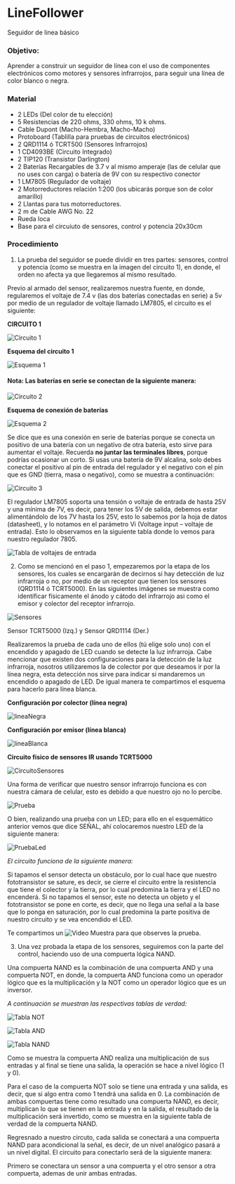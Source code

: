 # LineFollower
Seguidor de linea básico


### Objetivo:

Aprender a construir un seguidor de línea con el uso de componentes electrónicos como motores y sensores
infrarrojos, para seguir una línea de color blanco o negra.

### Material

* 2 LEDs (Del color de tu elección)
* 5 Resistencias de 220 ohms, 330 ohms, 10 k ohms.
* Cable Dupont (Macho-Hembra, Macho-Macho)
* Protoboard (Tablilla para pruebas de circuitos electrónicos)
* 2 QRD1114 ó TCRT500 (Sensores Infrarrojos)
* 1 CD4093BE (Circuito Integrado)
* 2 TIP120 (Transistor Darlington)
* 2 Baterías Recargables de 3.7 v al mismo amperaje (las de celular que no uses con carga) o batería de 9V con su
respectivo conector 
* 1 LM7805 (Regulador de voltaje) 
* 2 Motorreductores relación 1:200 (los ubicarás porque son de color amarillo) 
* 2 Llantas para tus motorreductores. 
* 2 m de Cable AWG No. 22 
* Rueda loca 
* Base para el circuiuto de sensores, control y potencia 20x30cm

### Procedimiento

1. La prueba del seguidor se puede dividir en tres partes: sensores, control y potencia (como se muestra en la imagen del circuito 1), en donde, el orden no afecta ya que llegaremos al mismo resultado.

Previo al armado del sensor, realizaremos nuestra fuente, en donde, regularemos el voltaje de 7.4 v (las dos baterías
conectadas en serie) a 5v por medio de un regulador de voltaje llamado LM7805, el circuito es el siguiente:

**CIRCUITO 1**

![Circuito 1](https://github.com/HackrobotsMX/LineFollower/blob/master/circuito1.PNG)

**Esquema del circuito 1**

![Esquema 1](https://github.com/HackrobotsMX/LineFollower/blob/master/esquema1.PNG)


#### Nota: Las baterías en serie se conectan de la siguiente manera:

![Circuito 2](https://github.com/HackrobotsMX/LineFollower/blob/master/circuito2.PNG)

**Esquema de conexión de baterías**

![Esquema 2](https://github.com/HackrobotsMX/LineFollower/blob/master/esquema2.PNG)


Se dice que es una conexión en serie de baterías porque se conecta un positivo de una batería con un negativo de otra
batería, esto sirve para aumentar el voltaje. Recuerda **no juntar las terminales libres**, porque podrías ocasionar un corto.
Si usas una batería de 9V alcalina, solo debes conectar el positivo al pin de entrada del regulador y el negativo con el pin
que es GND (tierra, masa o negativo), como se muestra a continuación:

![Circuito 3](https://github.com/HackrobotsMX/LineFollower/blob/master/circuito3.PNG)


El regulador LM7805 soporta una tensión o voltaje de entrada de hasta 25V y una mínima de 7V, es decir, para tener los
5V de salida, debemos estar alimentándolo de los 7V hasta los 25V, esto lo sabemos por la hoja de datos (datasheet), y
lo notamos en el parámetro Vi (Voltage input – voltaje de entrada). Esto lo observamos en la siguiente tabla donde lo
vemos para nuestro regulador 7805.

![Tabla de voltajes de entrada](https://github.com/HackrobotsMX/LineFollower/blob/master/TablaVI.PNG)


2. Como se mencionó en el paso 1, empezaremos por la etapa de los sensores, los cuales se encargarán de decirnos
si hay detección de luz infrarroja o no, por medio de un receptor que tienen los sensores (QRD1114 ó TCRT5000). En las
siguientes imágenes se muestra como identificar físicamente el ánodo y cátodo del infrarrojo asi como el emisor y
colector del receptor infrarrojo.

![Sensores](https://github.com/HackrobotsMX/LineFollower/blob/master/sensorinfrarrojo.png)



Sensor TCRT5000 (Izq.) y Sensor QRD1114 (Der.)


Realizaremos la prueba de cada uno de ellos (tú elige solo uno) con el encendido y apagado de LED cuando se detecte la
luz infrarroja. Cabe mencionar que existen dos configuraciones para la detección de la luz infrarroja, nosotros utilizaremos
la de colector por que deseamos ir por la línea negra, esta detección nos sirve para indicar si mandaremos un encendido
o apagado de LED. De igual manera te compartimos el esquema para hacerlo para línea blanca.


**Configuración por colector (línea negra)**

![lineaNegra](https://github.com/HackrobotsMX/LineFollower/blob/master/confColector.PNG)



**Configuración por emisor (línea blanca)**

![lineaBlanca](https://github.com/HackrobotsMX/LineFollower/blob/master/confEmisor.PNG)


**Circuito físico de sensores IR usando TCRT5000**

![CircuitoSensores](https://github.com/HackrobotsMX/LineFollower/blob/master/Circuito4.JPG)

Una forma de verificar que nuestro sensor infrarrojo funciona es con nuestra cámara de celular, esto es debido a que
nuestro ojo no lo percibe.

![Prueba](https://github.com/HackrobotsMX/LineFollower/blob/master/Circuito5.jpg)


O bien, realizando una prueba con un LED; para ello en el esquemático anterior vemos que dice SEÑAL, ahí colocaremos
nuestro LED de la siguiente manera:

![PruebaLed](https://github.com/HackrobotsMX/LineFollower/blob/master/confColectorLed.PNG)


_El circuito funciona de la siguiente manera:_

Si tapamos el sensor detecta un obstáculo, por lo cual hace que nuestro fototransistor se sature, es decir, se cierre el
circuito entre la resistencia que tiene el colector y la tierra, por lo cual predomina la tierra y el LED no encenderá.
Si no tapamos el sensor, este no detecta un objeto y el fototransistor se pone en corte, es decir, que no llega una señal a
la base que lo ponga en saturación, por lo cual predomina la parte positiva de nuestro circuito y se vea encendido el LED.

Te compartimos un ![Video Muestra](https://youtu.be/GUOZxIee6Yk) para que observes la prueba.


3. Una vez probada la etapa de los sensores, seguiremos con la parte del control, haciendo uso de una compuerta lógica
NAND.

Una compuerta NAND es la combinación de una compuerta AND y una compuerta NOT, en donde, la compuerta AND
funciona como un operador lógico que es la multiplicación y la NOT como un operador lógico que es un inversor.

_A continuación se muestran las respectivas tablas de verdad:_

![Tabla NOT](https://github.com/HackrobotsMX/LineFollower/blob/master/compuertaNot.png)

![Tabla AND](https://github.com/HackrobotsMX/LineFollower/blob/master/compuertaAnd.png)

![Tabla NAND](https://github.com/HackrobotsMX/LineFollower/blob/master/compuertaNand.png)

Como se muestra la compuerta AND realiza una multiplicación de sus entradas y al final se tiene una salida, la operación
se hace a nivel lógico (1 y 0).

Para el caso de la compuerta NOT solo se tiene una entrada y una salida, es decir, que si algo entra como 1 tendrá una salida en 0. La combinación de ambas compuertas tiene como resultado una compuerta NAND, es decir, multiplican lo que se tienen en la entrada y en la salida, el resultado de la multiplicación será invertido, como se muestra en la siguiente tabla de verdad de la compuerta NAND.

Regresnado a nuestro circuto, cada salida se conectará a una compuerta NAND para acondicional la señal, es decir, de
un nivel analógico pasará a un nivel digital. El circuito para conectarlo será de la siguiente manera:

Primero se conectara un sensor a una compuerta y el otro sensor a otra compuerta, ademas de unir ambas entradas.
